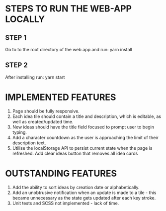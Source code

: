 # STEPS TO RUN THE WEB-APP LOCALLY

## STEP 1
Go to to the root directory of the web app and run:
yarn install

## STEP 2
After installing run:
yarn start


# IMPLEMENTED FEATURES
1. Page should be fully responsive.
2. Each idea tile should contain a title and description, which is editable, as well as created/updated time.
3. New ideas should have the title field focused to prompt user to begin typing.
4. Add a character countdown as the user is approaching the limit of their description text.
5. Utilise the localStorage API to persist current state when the page is refreshed. Add clear ideas button that removes all idea cards



# OUTSTANDING FEATURES
1. Add the ability to sort ideas by creation date or alphabetically.
2. Add an unobtrusive notification when an update is made to a tile - this became unnecessary as the state gets updated after each key stroke.
3. Unit tests and SCSS not implemented - lack of time.